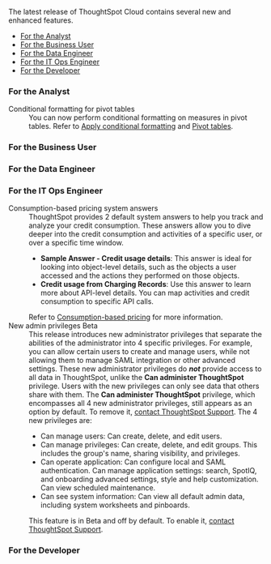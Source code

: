 The latest release of ThoughtSpot Cloud contains several new and enhanced features.

<ul>
<li><a href="{{ site.baseurl }}#june-cloud-analyst">For the Analyst</a></li>
<li><a href="{{ site.baseurl }}#june-cloud-business-user">For the Business User</a></li>
<li><a href="{{ site.baseurl }}#june-cloud-data-engineer">For the Data Engineer</a></li>
<li><a href="{{ site.baseurl }}#june-cloud-it-ops-engineer">For the IT Ops Engineer</a></li>
<li><a href="{{ site.baseurl }}#june-cloud-developer">For the Developer</a></li>
</ul>

<h3><a id="june-cloud-analyst"></a>For the Analyst</h3>

<dl>

<dlentry id="pivot-tables">
<dt>Conditional formatting for pivot tables</dt>
<dd>You can now perform conditional formatting on measures in pivot tables. Refer to <a href="{{ site.baseurl }}/end-user/search/apply-conditional-formatting.html#table">Apply conditional formatting</a> and <a href="{{ site.baseurl }}/complex-search/about-pivoting-a-table.html">Pivot tables</a>.</dd>
</dlentry>

</dl>

<h3><a id="june-cloud-business-user"></a>For the Business User</h3>

<h3><a id="june-cloud-data-engineer"></a>For the Data Engineer</h3>

<h3><a id="june-cloud-it-ops-engineer"></a>For the IT Ops Engineer</h3>

<dl>

<dlentry id="consumption-pricing">
<dt>Consumption-based pricing system answers</span></dt>
<dd>ThoughtSpot provides 2 default system answers to help you track and analyze your credit consumption. These answers allow you to dive deeper into the credit consumption and activities of a specific user, or over a specific time window.
<ul><li><strong>Sample Answer - Credit usage details</strong>: This answer is ideal for looking into object-level details, such as the objects a user accessed and the actions they performed on those objects.</li>
<li><strong>Credit usage from Charging Records</strong>: Use this answer to learn more about API-level details. You can map activities and credit consumption to specific API calls.</li></ul>
Refer to <a href="{{ site.baseurl }}/admin/ts-cloud/consumption-pricing.html#user-activity">Consumption-based pricing</a> for more information.</dd>
</dlentry>

<dlentry id="admin-privileges">
<dt>New admin privileges <span class="label label-beta">Beta</span></dt>
<dd>This release introduces new administrator privileges that separate the abilities of the administrator into 4 specific privileges. For example, you can allow certain users to create and manage users, while not allowing them to manage SAML integration or other advanced settings. These new administrator privileges do <strong><em>not</em></strong> provide access to all data in ThoughtSpot, unlike the <strong>Can administer ThoughtSpot</strong> privilege. Users with the new privileges can only see data that others share with them. The <strong>Can administer ThoughtSpot</strong> privilege, which encompasses all 4 new administrator privileges, still appears as an option by default. To remove it, <a href="{{ site.baseurl }}/admin/misc/contact.html">contact ThoughtSpot Support</a>. The 4 new privileges are:
<ul><li>Can manage users: Can create, delete, and edit users.</li>
<li>Can manage privileges: Can create, delete, and edit groups. This includes the group's name, sharing visibility, and privileges.</li>
<li>Can operate application: Can configure local and SAML authentication. Can manage application settings: search, SpotIQ, and onboarding advanced settings, style and help customization. Can view scheduled maintenance.</li>
<li>Can see system information: Can view all default admin data, including system worksheets and pinboards.</li></ul>
This feature is in <span class="label label-beta">Beta</span> and off by default. To enable it, <a href="{{ site.baseurl }}/admin/misc/contact.html">contact ThoughtSpot Support</a>.</dd>
</dlentry>

</dl>

<h3><a id="june-cloud-developer"></a>For the Developer</h3>

